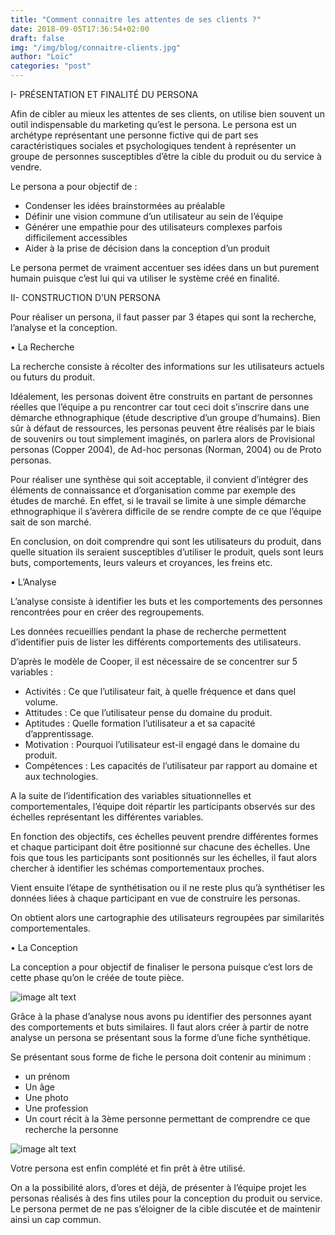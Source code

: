 ```yaml
---
title: "Comment connaitre les attentes de ses clients ?"
date: 2018-09-05T17:36:54+02:00
draft: false
img: "/img/blog/connaitre-clients.jpg"
author: "Loïc"
categories: "post"
---
```


I- PRÉSENTATION ET FINALITÉ DU PERSONA


Afin de cibler au mieux les attentes de ses clients, on utilise bien souvent un outil indispensable du marketing qu’est le persona.
Le persona est un archétype représentant une personne fictive qui de part ses caractéristiques sociales et psychologiques tendent à représenter un groupe de personnes susceptibles d’être la cible du produit ou du service à vendre.<!--more-->

Le persona a pour objectif de : 
- Condenser les idées brainstormées au préalable
- Définir une vision commune d’un utilisateur au sein de l’équipe
- Générer une empathie pour des utilisateurs complexes parfois difficilement accessibles
- Aider à la prise de décision dans la conception d’un produit

Le persona permet de vraiment accentuer ses idées dans un but purement humain puisque c’est lui qui va utiliser le système créé en finalité.


II- CONSTRUCTION D’UN PERSONA


Pour réaliser un persona, il faut passer par 3 étapes qui sont la recherche, l’analyse et la conception.

•	La Recherche 


La recherche consiste à récolter des informations sur les utilisateurs actuels ou futurs du produit.


Idéalement, les personas doivent être construits en partant de personnes réelles que l’équipe a pu rencontrer car tout ceci doit s’inscrire dans une démarche ethnographique (étude descriptive d’un groupe d’humains). Bien sûr à défaut de ressources, les personas peuvent être réalisés par le biais de souvenirs ou tout simplement imaginés, on parlera alors de Provisional personas (Copper 2004), de Ad-hoc personas (Norman, 2004) ou de Proto personas.


Pour réaliser une synthèse qui soit acceptable, il convient d’intégrer des éléments de connaissance et d’organisation comme par exemple des études de marché. En effet, si le travail se limite à une simple démarche ethnographique il s’avèrera difficile de se rendre compte de ce que l’équipe sait de son marché.

En conclusion, on doit comprendre qui sont les utilisateurs du produit, dans quelle situation ils seraient susceptibles d’utiliser le produit, quels sont leurs buts, comportements, leurs valeurs et croyances, les freins etc.


•	L’Analyse

L’analyse consiste à identifier les buts et les comportements des personnes rencontrées pour en créer des regroupements.

Les données recueillies pendant la phase de recherche permettent d’identifier puis de lister les différents comportements des utilisateurs. 

D’après le modèle de Cooper, il est nécessaire de se concentrer sur 5 variables :

- Activités : Ce que l’utilisateur fait, à quelle fréquence et dans quel volume.
- Attitudes : Ce que l’utilisateur pense du domaine du produit.
- Aptitudes : Quelle formation l’utilisateur a et sa capacité d’apprentissage.
- Motivation : Pourquoi l’utilisateur est-il engagé dans le domaine du produit.
- Compétences : Les capacités de l’utilisateur par rapport au domaine et aux technologies.

A la suite de l’identification des variables situationnelles et comportementales, l’équipe doit répartir les participants observés sur des échelles représentant les différentes variables. 

En fonction des objectifs, ces échelles peuvent prendre différentes formes et chaque participant doit être positionné sur chacune des échelles.
Une fois que tous les participants sont positionnés sur les échelles, il faut alors chercher à identifier les schémas comportementaux proches.

Vient ensuite l’étape de synthétisation ou il ne reste plus qu’à synthétiser les données liées à chaque participant en vue de construire les personas.

On obtient alors une cartographie des utilisateurs regroupées par similarités comportementales.

•	La Conception

La conception a pour objectif de finaliser le persona puisque c’est lors de cette phase qu’on le créée de toute pièce.

![image alt text](/img/blog/connaitre-clients/schema1.jpg)

Grâce à la phase d’analyse nous avons pu identifier des personnes ayant des comportements et buts similaires. Il faut alors créer à partir de notre analyse un persona se présentant sous la forme d’une fiche synthétique.

Se présentant sous forme de fiche le persona doit contenir au minimum :
-	un prénom
-	Un âge
-	Une photo
-	Une profession
-	Un court récit à la 3ème personne permettant de comprendre ce que recherche la personne


![image alt text](/img/blog/connaitre-clients/schema2.jpg)

Votre persona est enfin complété et fin prêt à être utilisé.

On a la possibilité alors, d’ores et déjà, de présenter à l’équipe projet les personas réalisés  à des fins utiles pour la conception du produit ou service.
Le persona permet de ne pas s’éloigner de la cible discutée et de maintenir ainsi un cap commun.





